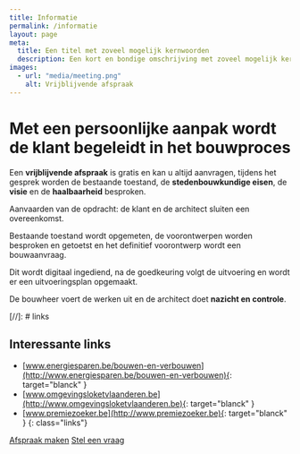 ```yaml
---
title: Informatie
permalink: /informatie
layout: page
meta:
  title: Een titel met zoveel mogelijk kernwoorden
  description: Een kort en bondige omschrijving met zoveel mogelijk kernwoorden zoals architect, nieuwbouw, verbouwingen, renovaties...
images:
  - url: "media/meeting.png"
    alt: Vrijblijvende afspraak
---
```

# Met een persoonlijke aanpak wordt de klant begeleidt in het bouwproces

Een **vrijblijvende afspraak** is gratis en kan u altijd aanvragen, tijdens
het gesprek worden de bestaande toestand, de **stedenbouwkundige eisen**,
de **visie** en de **haalbaarheid** besproken.

Aanvaarden van de opdracht: de klant en de architect sluiten een overeenkomst.

Bestaande toestand wordt opgemeten, de voorontwerpen worden besproken en getoetst
en het definitief voorontwerp wordt een bouwaanvraag.

Dit wordt digitaal ingediend, na de goedkeuring volgt de uitvoering en wordt er
een uitvoeringsplan opgemaakt.

De bouwheer voert de werken uit en de architect doet **nazicht en controle**.


[//]: # links
## Interessante links
- [www.energiesparen.be/bouwen-en-verbouwen](http://www.energiesparen.be/bouwen-en-verbouwen){: target="blanck" }
- [www.omgevingsloketvlaanderen.be](http://www.omgevingsloketvlaanderen.be){: target="blanck" }
- [www.premiezoeker.be](http://www.premiezoeker.be){: target="blanck" }
{: class="links"}

<div class="buttons" markdown="1">
<a href="/#contact" class="button">Afspraak maken</a>
<a href="/#contact" class="button">Stel een vraag</a>
</div>
